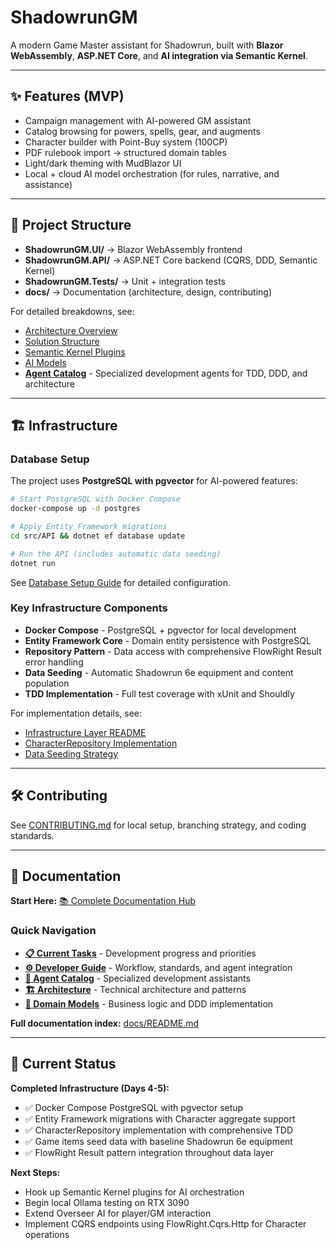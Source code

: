 ﻿# ShadowrunGM

A modern Game Master assistant for Shadowrun, built with **Blazor WebAssembly**, **ASP.NET Core**, and **AI integration via Semantic Kernel**.

---

## ✨ Features (MVP)

* Campaign management with AI-powered GM assistant
* Catalog browsing for powers, spells, gear, and augments
* Character builder with Point-Buy system (100CP)
* PDF rulebook import → structured domain tables
* Light/dark theming with MudBlazor UI
* Local + cloud AI model orchestration (for rules, narrative, and assistance)

---

## 📂 Project Structure

* **ShadowrunGM.UI/** → Blazor WebAssembly frontend
* **ShadowrunGM.API/** → ASP.NET Core backend (CQRS, DDD, Semantic Kernel)
* **ShadowrunGM.Tests/** → Unit + integration tests
* **docs/** → Documentation (architecture, design, contributing)

For detailed breakdowns, see:

* [Architecture Overview](docs/engineering/architecture_overview.md)
* [Solution Structure](docs/engineering/solution_structure.md)
* [Semantic Kernel Plugins](docs/engineering/semantic_kernel_plugins.md)
* [AI Models](docs/engineering/ai_models.md)
* **[Agent Catalog](docs/AGENT_CATALOG.md)** - Specialized development agents for TDD, DDD, and architecture

---

## 🏗 Infrastructure

### Database Setup

The project uses **PostgreSQL with pgvector** for AI-powered features:

```bash
# Start PostgreSQL with Docker Compose
docker-compose up -d postgres

# Apply Entity Framework migrations
cd src/API && dotnet ef database update

# Run the API (includes automatic data seeding)
dotnet run
```

See [Database Setup Guide](docs/database-setup.md) for detailed configuration.

### Key Infrastructure Components

* **Docker Compose** - PostgreSQL + pgvector for local development
* **Entity Framework Core** - Domain entity persistence with PostgreSQL
* **Repository Pattern** - Data access with comprehensive FlowRight Result<T> error handling
* **Data Seeding** - Automatic Shadowrun 6e equipment and content population
* **TDD Implementation** - Full test coverage with xUnit and Shouldly

For implementation details, see:
* [Infrastructure Layer README](src/API/Infrastructure/README.md)
* [CharacterRepository Implementation](docs/engineering/character-repository-implementation.md)  
* [Data Seeding Strategy](docs/engineering/data-seeding-strategy.md)

---

## 🛠 Contributing

See [CONTRIBUTING.md](CONTRIBUTING.md) for local setup, branching strategy, and coding standards.

---

## 📖 Documentation

**Start Here:** [📚 Complete Documentation Hub](docs/README.md)

### Quick Navigation
- **[📋 Current Tasks](docs/TASKS.md)** - Development progress and priorities
- **[⚙️ Developer Guide](CLAUDE.md)** - Workflow, standards, and agent integration
- **[🤖 Agent Catalog](docs/AGENT_CATALOG.md)** - Specialized development assistants
- **[🏗️ Architecture](docs/engineering/)** - Technical architecture and patterns
- **[🎯 Domain Models](docs/domain/)** - Business logic and DDD implementation

**Full documentation index:** [docs/README.md](docs/README.md)

---

## 🚀 Current Status

**Completed Infrastructure (Days 4-5):**
* ✅ Docker Compose PostgreSQL with pgvector setup
* ✅ Entity Framework migrations with Character aggregate support
* ✅ CharacterRepository implementation with comprehensive TDD
* ✅ Game items seed data with baseline Shadowrun 6e equipment
* ✅ FlowRight Result<T> pattern integration throughout data layer

**Next Steps:**
* Hook up Semantic Kernel plugins for AI orchestration
* Begin local Ollama testing on RTX 3090  
* Extend Overseer AI for player/GM interaction
* Implement CQRS endpoints using FlowRight.Cqrs.Http for Character operations
